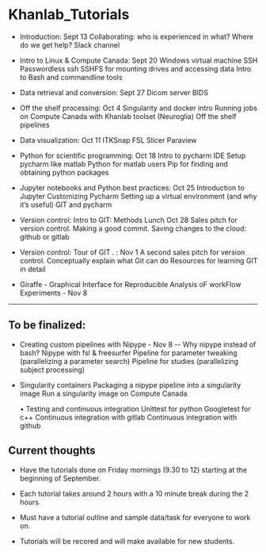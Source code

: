 # Khanlab_Tutorials

* Introduction: Sept 13
		Collaborating: who is experienced in what?
		Where do we get help?
		Slack channel

* Intro to Linux & Compute Canada: Sept 20
		Windows virtual machine
		SSH  
		Passwordless ssh
		SSHFS for mounting drives and accessing data
		Intro to Bash and commandline tools

* Data retrieval and conversion: Sept 27
		Dicom server
		BIDS

* Off the shelf processing: Oct 4
		Singularity and docker intro
		Running jobs on Compute Canada with Khanlab toolset (Neuroglia)
		Off the shelf pipelines

* Data visualization: Oct 11
		ITKSnap
		FSL
		Slicer
		Paraview

* Python for scientific programming: Oct 18
		Intro to pycharm IDE
		Setup pycharm like matlab
		Python for matlab users
		Pip for finding and obtaining python packages

* Jupyter notebooks and Python best practices: Oct 25
		Introduction to Jupyter
		Customizing Pycharm
		Setting up a virtual environment (and why it’s useful)
		GIT and pycharm


* Version control: Intro to GIT: Methods Lunch Oct 28
		Sales pitch for version control.
		Making a good commit.
		Saving changes to the cloud: github or gitlab

* Version control: Tour of GIT . :  Nov 1 
		A second sales pitch for version control.
		Conceptually explain what Git can do 
		Resources for learning GIT in detail
		
		
* Giraffe - Graphical Interface for Reproducible Analysis oF workFlow Experiments - Nov 8


---- ---- ---- 

## To be finalized:
* Creating custom pipelines with Nipype - Nov 8 -- 
		Why nipype instead of bash?
		Nipype with fsl & freesurfer
		Pipeline for parameter tweaking (parallelizing a parameter search)
		Pipeline for studies (parallelizing subject processing)


* Singularity containers
		Packaging a nipype pipeline into a singularity image
		Run a singularity image on Compute Canada

	• Testing and continuous integration
		Unittest for python
		Googletest for c++
		Continuous integration  with gitlab
		Continuous integration with github



## Current thoughts 

* Have the tutorials done on Friday mornings (9.30 to 12) starting at the beginning of September. 

* Each tutorial takes around 2 hours with a 10 minute break during the 2 hours.

* Must have a tutorial outline and sample data/task for everyone to work on.

* Tutorials will be recored and will make available for new students.
